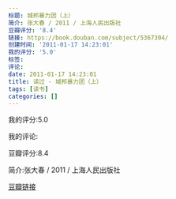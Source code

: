 ```yaml
---
标题: 城邦暴力团（上）
简介: 张大春 / 2011 / 上海人民出版社
豆瓣评分: '8.4'
链接: https://book.douban.com/subject/5367304/
创建时间: '2011-01-17 14:23:01'
我的评分: '5.0'
标签:
评论:
date: 2011-01-17 14:23:01
title: 读过 - 城邦暴力团（上）
tags: [读书]
categories: []
---
```


我的评分:5.0

我的评论:

豆瓣评分:8.4

简介:张大春 / 2011 / 上海人民出版社

[豆瓣链接](https://book.douban.com/subject/5367304/)

